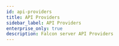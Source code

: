 ```yaml
---
id: api-providers
title: API Providers 
sidebar_label: API Providers 
enterprise_only: true
description: Falcon server API Providers 
---
```

